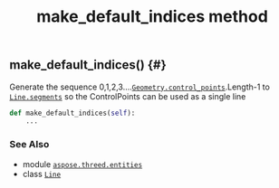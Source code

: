 ﻿---
title: make_default_indices method
second_title: Aspose.3D for Python via .NET API References
description: 
type: docs
weight: 70
url: /python-net/aspose.threed.entities/line/make_default_indices/
is_root: false
---

## make_default_indices() {#}

Generate the sequence 0,1,2,3....[`Geometry.control_points`](/3d/python-net/aspose.threed.entities/geometry#control_points).Length-1 to [`Line.segments`](/3d/python-net/aspose.threed.entities/line#segments) so the ControlPoints can be used as a single line



```python
def make_default_indices(self):
    ...
```





### See Also
* module [`aspose.threed.entities`](../../)
* class [`Line`](/3d/python-net/aspose.threed.entities/line)
